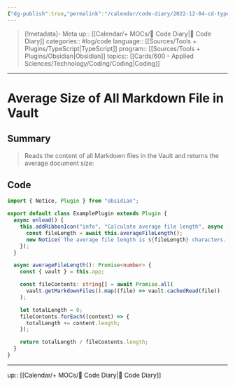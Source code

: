 ```yaml
---
{"dg-publish":true,"permalink":"/calendar/code-diary/2022-12-04-cd-type-script-average-size-of-all-markdown-file-in-vault/","title":"Average Size of All Markdown File in Vault"}
---
```


> [!metadata]- Meta
> up:: [[Calendar/+ MOCs/🧪 Code Diary\|🧪 Code Diary]]
> categories:: #log/code 
> language:: [[Sources/Tools + Plugins/TypeScript\|TypeScript]]
> program:: [[Sources/Tools + Plugins/Obsidian\|Obsidian]]
> topics:: [[Cards/600 - Applied Sciences/Technology/Coding/Coding\|Coding]]
---

# Average Size of All Markdown File in Vault

## Summary
> Reads the content of all Markdown files in the Vault and returns the average document size:

## Code
```typescript
import { Notice, Plugin } from "obsidian";

export default class ExamplePlugin extends Plugin {
  async onload() {
    this.addRibbonIcon("info", "Calculate average file length", async () => {
      const fileLength = await this.averageFileLength();
      new Notice(`The average file length is ${fileLength} characters.`);
    });
  }

  async averageFileLength(): Promise<number> {
    const { vault } = this.app;

    const fileContents: string[] = await Promise.all(
      vault.getMarkdownFiles().map((file) => vault.cachedRead(file))
    );

    let totalLength = 0;
    fileContents.forEach((content) => {
      totalLength += content.length;
    });

    return totalLength / fileContents.length;
  }
}
```


---
up:: [[Calendar/+ MOCs/🧪 Code Diary\|🧪 Code Diary]]